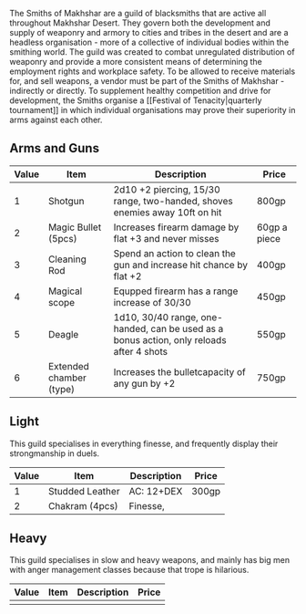 The Smiths of Makhshar are a guild of blacksmiths that are active all throughout Makhshar Desert. They govern both the development and supply of weaponry and armory to cities and tribes in the desert and are a headless organisation - more of a collective of individual bodies within the smithing world.
The guild was created to combat unregulated distribution of weaponry and provide a more consistent means of determining the employment rights and workplace safety. To be allowed to receive materials for, and sell weapons, a vendor must be part of the Smiths of Makhshar - indirectly or directly. To supplement healthy competition and drive for development, the Smiths organise a [[Festival of Tenacity|quarterly tournament]] in which individual organisations may prove their superiority in arms against each other.
 
## Arms and Guns

| Value | Item                    | Description                                                                              | Price        |
| ----- | ----------------------- | ---------------------------------------------------------------------------------------- | ------------ |
| 1     | Shotgun                 | 2d10 +2 piercing, 15/30 range, two-handed, shoves enemies away 10ft on hit               | 800gp        |
| 2     | Magic Bullet (5pcs)     | Increases firearm damage by flat +3 and never misses                                     | 60gp a piece |
| 3     | Cleaning Rod            | Spend an action to clean the gun and increase hit chance by flat +2                      | 400gp        |
| 4     | Magical scope           | Equpped firearm has a range increase of 30/30                                            | 450gp        |
| 5     | Deagle                  | 1d10, 30/40 range, one-handed, can be used as a bonus action, only reloads after 4 shots | 550gp        |
| 6     | Extended chamber (type) | Increases the bulletcapacity of any gun by +2                                            | 750gp        |

## Light
This guild specialises in everything finesse, and frequently display their strongmanship in duels.

| Value | Item            | Description | Price |
| ----- | --------------- | ----------- | ----- |
| 1     | Studded Leather | AC: 12+DEX  | 300gp |
| 2     | Chakram (4pcs)  | Finesse,    |       |

## Heavy
This guild specialises in slow and heavy weapons, and mainly has big men with anger management classes because that trope is hilarious.

| Value | Item | Description | Price |
| ----- | ---- | ----------- | ----- |
|       |      |             |       |
